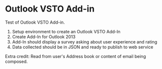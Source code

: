 # Outlook VSTO Add-in

Test of Outlook VSTO Add-in.

1. Setup environment to create an Outlook VSTO Add-In
2. Create Add-In for Outlook 2013
3. Add-In should display a survey asking about user experience and rating
4. Data collected should be in JSON and ready to publish to web service

Extra credit: Read from user's Address book or content of email being composed.
